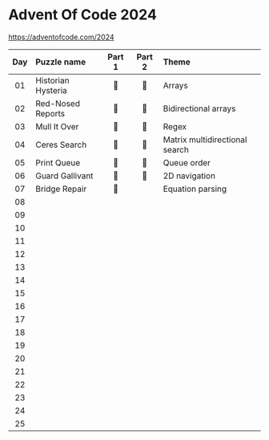 # Advent Of Code 2024
https://adventofcode.com/2024

| Day | Puzzle name | Part 1 | Part 2 | Theme |
| :---: | :--- | :---: | :---: | :--- |
| 01 | Historian Hysteria | :pushpin: | :pushpin: | Arrays |
| 02 | Red-Nosed Reports | :pushpin: | :pushpin: | Bidirectional arrays |
| 03 | Mull It Over | :pushpin: | :pushpin: | Regex |
| 04 | Ceres Search | :pushpin: | :pushpin: | Matrix multidirectional search |
| 05 | Print Queue | :pushpin: | :pushpin: | Queue order |
| 06 | Guard Gallivant | :pushpin: | :pushpin: | 2D navigation |
| 07 | Bridge Repair | :pushpin: |  | Equation parsing |
| 08 |  |  |  | |
| 09 |  |  |  | |
| 10 |  |  |  | |
| 11 |  |  |  | |
| 12 |  |  |  | |
| 13 |  |  |  | |
| 14 |  |  |  | |
| 15 |  |  |  | |
| 16 |  |  |  | |
| 17 |  |  |  | |
| 18 |  |  |  | |
| 19 |  |  |  | |
| 20 |  |  |  | |
| 21 |  |  |  | |
| 22 |  |  |  | |
| 23 |  |  |  | |
| 24 |  |  |  | |
| 25 |  |  |  | |
